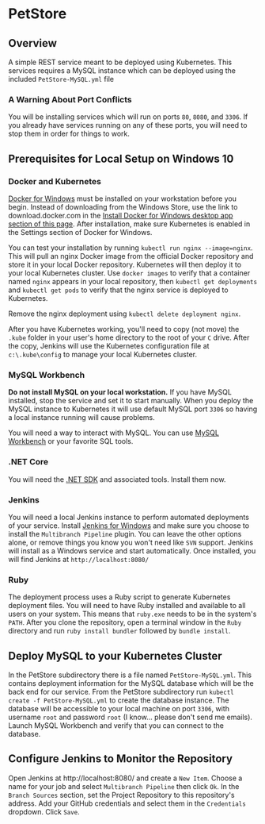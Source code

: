 # PetStore

## Overview
A simple REST service meant to be deployed using Kubernetes.
This services requires a MySQL instance which can be deployed using the included `PetStore-MySQL.yml` file

### A Warning About Port Conflicts
You will be installing services which will run on ports `80`, `8080`, and `3306`.
If you already have services running on any of these ports, you will need to stop them in order for things to work.

## Prerequisites for Local Setup on Windows 10

### Docker and Kubernetes
[Docker for Windows](https://docs.docker.com/docker-for-windows/) must be installed on your workstation before you begin.
Instead of downloading from the Windows Store, use the link to download.docker.com in the [Install Docker for Windows desktop app section of this page](https://docs.docker.com/docker-for-windows/).
After installation, make sure Kubernetes is enabled in the Settings section of Docker for Windows.

You can test your installation by running `kubectl run nginx --image=nginx`.
This will pull an nginx Docker image from the official Docker repository and store it in your local Docker repository.
Kubernetes will then deploy it to your local Kubernetes cluster.
Use `docker images` to verify that a container named `nginx` appears in your local repository, then `kubectl get deployments` and `kubectl get pods` to verify that the nginx service is deployed to Kubernetes.

Remove the nginx deployment using `kubectl delete deployment nginx`.

After you have Kubernetes working, you'll need to copy (not move) the `.kube` folder in your user's home directory to the root of your `C` drive.
After the copy, Jenkins will use the Kubernetes configuration file at `c:\.kube\config` to manage your local Kubernetes cluster.

### MySQL Workbench
**Do not install MySQL on your local workstation.**
If you have MySQL installed, stop the service and set it to start manually.
When you deploy the MySQL instance to Kubernetes it will use default MySQL port `3306` so having a local instance running will cause problems.

You will need a way to interact with MySQL.
You can use [MySQL Workbench](https://www.mysql.com/products/workbench/) or your favorite SQL tools.

### .NET Core
You will need the [.NET SDK](https://dotnet.github.io/) and associated tools.
Install them now.

### Jenkins
You will need a local Jenkins instance to perform automated deployments of your service.
Install [Jenkins for Windows](https://jenkins.io/download/) and make sure you choose to install the `Multibranch Pipeline` plugin.
You can leave the other options alone, or remove things you know you won't need like `SVN` support.
Jenkins will install as a Windows service and start automatically.
Once installed, you will find Jenkins at `http://localhost:8080/` 

### Ruby
The deployment process uses a Ruby script to generate Kubernetes deployment files.
You will need to have Ruby installed and available to all users on your system.
This means that `ruby.exe` needs to be in the system's `PATH`.
After you clone the repository, open a terminal window in the `Ruby` directory and run `ruby install bundler` followed by `bundle install`.

## Deploy MySQL to your Kubernetes Cluster
In the PetStore subdirectory there is a file named `PetStore-MySQL.yml`.
This contains deployment information for the MySQL database which will be the back end for our service.
From the PetStore subdirectory run `kubectl create -f PetStore-MySQL.yml` to create the database instance.
The database will be accessible to your local machine on port `3306`, with username `root` and password `root` (I know... please don't send me emails).
Launch MySQL Workbench and verify that you can connect to the database.

## Configure Jenkins to Monitor the Repository
Open Jenkins at http://localhost:8080/ and create a `New Item`.
Choose a name for your job and select `Multibranch Pipeline` then click `Ok`.
In the `Branch Sources` section, set the Project Repository to this repository's address.
Add your GitHub credentials and select them in the `Credentials` dropdown.
Click `Save`.
